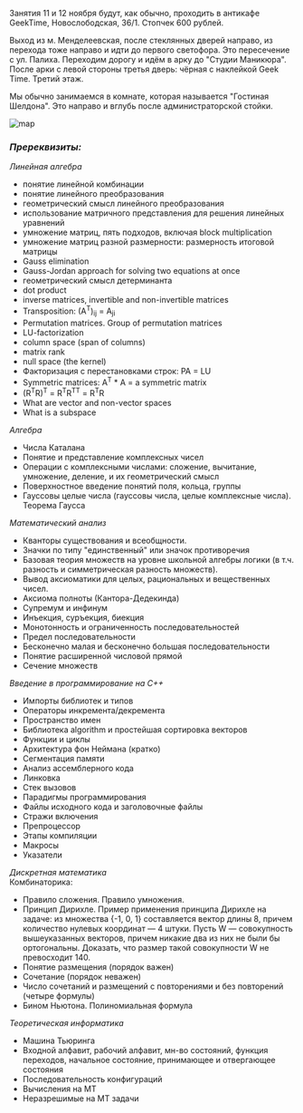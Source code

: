 Занятия 11 и 12 ноября будут, как обычно, проходить в антикафе GeekTime, Новослободская, 36/1. Стопчек 600 рублей.

Выход из м. Менделеевская, после стеклянных дверей направо, из перехода тоже направо и идти до первого светофора. Это пересечение с ул. Палиха. Переходим дорогу и идём в арку до "Студии Маникюра". После арки с левой стороны третья дверь: чёрная с наклейкой Geek Time. Третий этаж.

Мы обычно занимаемся в комнате, которая называется "Гостиная Шелдона". Это направо и вглубь после администраторской стойки.

![map](https://pp.userapi.com/c622517/v622517522/4ccf2/HijHNyPsegI.jpg)


### *Пререквизиты:*

_Линейная алгебра_
- понятие линейной комбинации
- понятие линейного преобразования
- геометрический смысл линейного преобразования
- использование матричного представления для решения линейных уравнений
- умножение матриц, пять подходов, включая block multiplication
- умножение матриц разной размерности: размерность итоговой матрицы
- Gauss elimination
- Gauss-Jordan approach for solving two equations at once
- геометрический смысл детерминанта
- dot product
- inverse matrices, invertible and non-invertible matrices
- Transposition: (A<sup>T</sup>)<sub>ij</sub> = A<sub>ji</sub>
- Permutation matrices. Group of permutation matrices
- LU-factorization
- column space (span of columns)
- matrix rank
- null space (the kernel)
- Факторизация с перестановками строк: PA = LU
- Symmetric matrices: A<sup>T</sup> * A = a symmetric matrix
- (R<sup>T</sup>R)<sup>T</sup> = R<sup>T</sup>R<sup>TT</sup> = R<sup>T</sup>R
- What are vector and non-vector spaces
- What is a subspace

_Алгебра_
- Числа Каталана
- Понятие и представление комплексных чисел
- Операции с комплексными числами: сложение, вычитание, умножение, деление, и их геометрический смысл
- Поверхностное введение понятий поля, кольца, группы
- Гауссовы целые числа (гауссовы числа, целые комплексные числа). Теорема Гаусса

_Математический анализ_
- Кванторы существования и всеобщности. 
- Значки по типу "единственный" или значок противоречия 
- Базовая теория множеств на уровне школьной алгебры логики (в т.ч. разность и симметрическая разность множеств).
- Вывод аксиоматики для целых, рациональных и вещественных чисел.
- Аксиома полноты (Кантора-Дедекинда)
- Супремум и инфинум
- Инъекция, суръекция, биекция
- Монотонность и ограниченность последовательностей
- Предел последовательности
- Бесконечно малая и бесконечно большая последовательности
- Понятие расширенной числовой прямой
- Сечение множеств

_Введение в программирование на С++_
- Импорты библиотек и типов
- Операторы инкремента/декремента
- Пространство имен
- Библиотека algorithm и простейшая сортировка векторов
- Функции и циклы
- Архитектура фон Неймана (кратко)
- Сегментация памяти
- Анализ ассемблерного кода
- Линковка
- Стек вызовов
- Парадигмы программирования
- Файлы исходного кода и заголовочные файлы
- Стражи включения
- Препроцессор
- Этапы компиляции
- Макросы
- Указатели

_Дискретная математика_  
Комбинаторика:  
- Правило сложения. Правило умножения.
- Принцип Дирихле. Пример применения принципа Дирихле на задаче: из множества {-1, 0, 1} составляется вектор длины 8, причем количество нулевых координат — 4 штуки. Пусть W — совокупность вышеуказанных векторов, причем никакие два из них не были бы ортогональны. Доказать, что размер такой совокупности W не превосходит 140. 
- Понятие размещения (порядок важен)
- Сочетание (порядок неважен)
- Число сочетаний и размещений с повторениями и без повторений (четыре формулы)
- Бином Ньютона. Полиномиальная формула

_Теоретическая информатика_
- Машина Тьюринга
- Входной алфавит, рабочий алфавит, мн-во состояний, функция переходов, начальное состояние, принимающее и отвергающее состояния
- Последовательность конфигураций
- Вычисления на МТ
- Неразрешимые на МТ задачи
